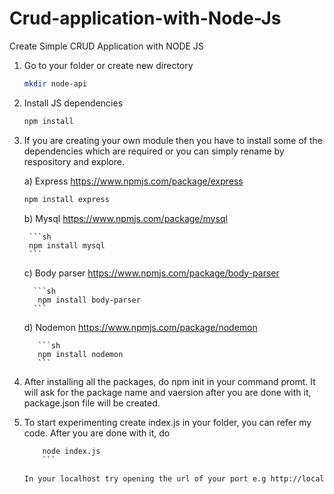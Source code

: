 # Crud-application-with-Node-Js
Create Simple CRUD Application with NODE JS

1. Go to your folder or create new directory
    ```sh
    mkdir node-api
    ```
    
2. Install JS dependencies

    ```sh
    npm install
    ```

3. If you are creating your own module then you have to install some of the dependencies which are required or
you can simply rename by respository and explore.

    a) Express 
        https://www.npmjs.com/package/express
     
      ```sh
      npm install express
      ```
      
    b) Mysql
        https://www.npmjs.com/package/mysql
       
        ```sh
        npm install mysql
        ```
    
     c) Body parser
          https://www.npmjs.com/package/body-parser
          
         ```sh
          npm install body-parser
         ```
      d) Nodemon
          https://www.npmjs.com/package/nodemon
          
          ```sh
          npm install nodemon
          ```
          
  4) After installing all the packages, do npm init in your command promt. It will ask for the package name and vaersion after you are done with it, package.json file will be created.
  
  5) To start experimenting create index.js in your folder, you can refer my code. After you are done with it, do 
  
     ```sh
         node index.js
         ```
         
     In your localhost try opening the url of your port e.g http://localhost:3000
     
  
  
